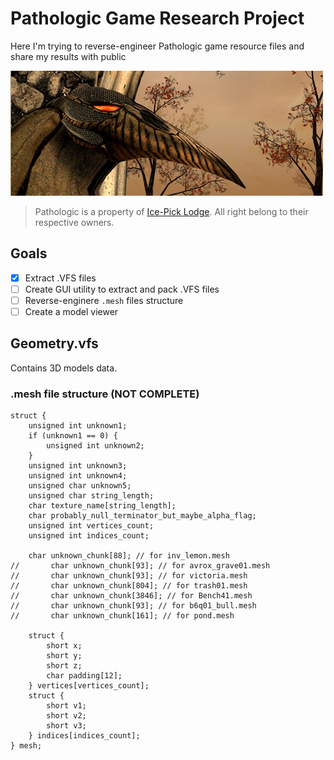 # Pathologic Game Research Project

Here I'm trying to reverse-engineer Pathologic game resource files and share my results with public

<img src="banner.jpg" alt="Pathologic">

> Pathologic is a property of [Ice-Pick Lodge](http://ice-pick.com/). All right belong to their respective owners.

## Goals
- [x] Extract .VFS files
- [ ] Create GUI utility to extract and pack .VFS files
- [ ] Reverse-enginere `.mesh` files structure
- [ ] Create a model viewer

## Geometry.vfs

Contains 3D models data.

### .mesh file structure (NOT COMPLETE)
```
struct {
    unsigned int unknown1;
    if (unknown1 == 0) {
        unsigned int unknown2;
    }
    unsigned int unknown3;
    unsigned int unknown4;
    unsigned char unknown5;
    unsigned char string_length;
    char texture_name[string_length];
    char probably_null_terminator_but_maybe_alpha_flag;
    unsigned int vertices_count;
    unsigned int indices_count;

    char unknown_chunk[88]; // for inv_lemon.mesh
//       char unknown_chunk[93]; // for avrox_grave01.mesh
//       char unknown_chunk[93]; // for victoria.mesh
//       char unknown_chunk[804]; // for trash01.mesh
//       char unknown_chunk[3846]; // for Bench41.mesh
//       char unknown_chunk[93]; // for b6q01_bull.mesh
//       char unknown_chunk[161]; // for pond.mesh

    struct {
        short x;
        short y;
        short z;
        char padding[12];
    } vertices[vertices_count];
    struct {
        short v1;
        short v2;
        short v3;
    } indices[indices_count];
} mesh;
```
